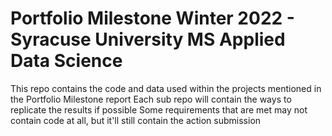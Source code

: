 # Portfolio Milestone Winter 2022 - Syracuse University MS Applied Data Science
This repo contains the code and data used within the projects mentioned in the Portfolio Milestone report
Each sub repo will contain the ways to replicate the results if possible
Some requirements that are met may not contain code at all, but it'll still contain the action submission
